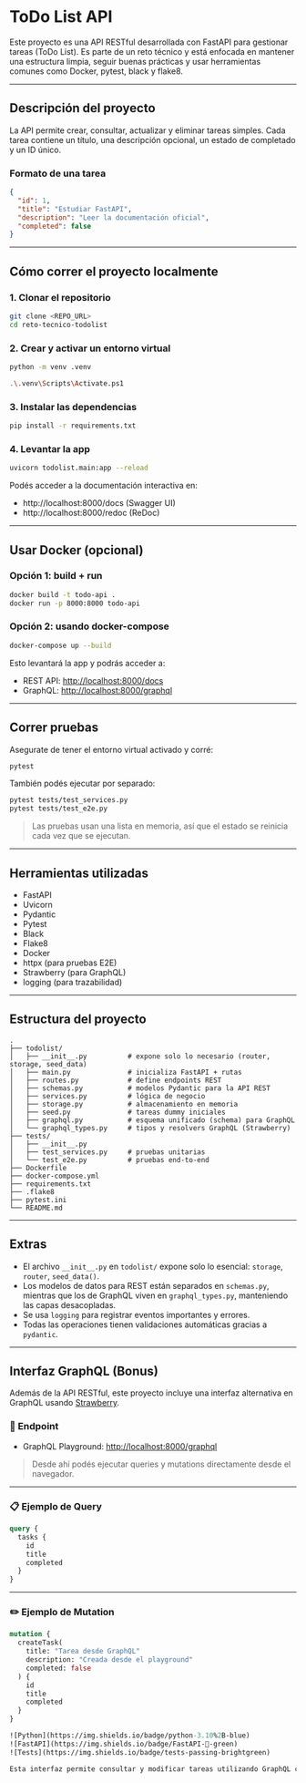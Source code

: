 # ToDo List API

Este proyecto es una API RESTful desarrollada con FastAPI para gestionar tareas (ToDo List). Es parte de un reto técnico y está enfocada en mantener una estructura limpia, seguir buenas prácticas y usar herramientas comunes como Docker, pytest, black y flake8.

---

## Descripción del proyecto

La API permite crear, consultar, actualizar y eliminar tareas simples. Cada tarea contiene un título, una descripción opcional, un estado de completado y un ID único.

### Formato de una tarea

```json
{
  "id": 1,
  "title": "Estudiar FastAPI",
  "description": "Leer la documentación oficial",
  "completed": false
}
```

---

## Cómo correr el proyecto localmente

### 1. Clonar el repositorio

```bash
git clone <REPO_URL>
cd reto-tecnico-todolist
```

### 2. Crear y activar un entorno virtual

```bash
python -m venv .venv

.\.venv\Scripts\Activate.ps1
```

### 3. Instalar las dependencias

```bash
pip install -r requirements.txt
```

### 4. Levantar la app

```bash
uvicorn todolist.main:app --reload
```

Podés acceder a la documentación interactiva en:

- http://localhost:8000/docs (Swagger UI)
- http://localhost:8000/redoc (ReDoc)

---

## Usar Docker (opcional)

### Opción 1: build + run

```bash
docker build -t todo-api .
docker run -p 8000:8000 todo-api
```

### Opción 2: usando docker-compose

```bash
docker-compose up --build
```

Esto levantará la app y podrás acceder a:

- REST API: [http://localhost:8000/docs](http://localhost:8000/docs)
- GraphQL: [http://localhost:8000/graphql](http://localhost:8000/graphql)

---

## Correr pruebas

Asegurate de tener el entorno virtual activado y corré:

```bash
pytest
```

También podés ejecutar por separado:

```bash
pytest tests/test_services.py 
pytest tests/test_e2e.py  
```

> Las pruebas usan una lista en memoria, así que el estado se reinicia cada vez que se ejecutan.

---

## Herramientas utilizadas

- FastAPI
- Uvicorn
- Pydantic
- Pytest
- Black
- Flake8
- Docker
- httpx (para pruebas E2E)
- Strawberry (para GraphQL)
- logging (para trazabilidad)

---

## Estructura del proyecto

```
.
├── todolist/
│   ├── __init__.py          # expone solo lo necesario (router, storage, seed_data)
│   ├── main.py              # inicializa FastAPI + rutas
│   ├── routes.py            # define endpoints REST
│   ├── schemas.py           # modelos Pydantic para la API REST
│   ├── services.py          # lógica de negocio
│   ├── storage.py           # almacenamiento en memoria
│   ├── seed.py              # tareas dummy iniciales
│   ├── graphql.py           # esquema unificado (schema) para GraphQL
│   └── graphql_types.py     # tipos y resolvers GraphQL (Strawberry)
├── tests/
│   ├── __init__.py
│   ├── test_services.py     # pruebas unitarias
│   └── test_e2e.py          # pruebas end-to-end
├── Dockerfile
├── docker-compose.yml
├── requirements.txt
├── .flake8
├── pytest.ini
└── README.md
```

---

## Extras

- El archivo `__init__.py` en `todolist/` expone solo lo esencial: `storage`, `router`, `seed_data()`.
- Los modelos de datos para REST están separados en `schemas.py`, mientras que los de GraphQL viven en `graphql_types.py`, manteniendo las capas desacopladas.
- Se usa `logging` para registrar eventos importantes y errores.
- Todas las operaciones tienen validaciones automáticas gracias a `pydantic`.

---

## Interfaz GraphQL (Bonus)

Además de la API RESTful, este proyecto incluye una interfaz alternativa en GraphQL usando [Strawberry](https://strawberry.rocks/).

### 📌 Endpoint

- GraphQL Playground: [http://localhost:8000/graphql](http://localhost:8000/graphql)

> Desde ahí podés ejecutar queries y mutations directamente desde el navegador.

---

### 📋 Ejemplo de Query

```graphql
query {
  tasks {
    id
    title
    completed
  }
}
```

---

### ✏️ Ejemplo de Mutation

```graphql
mutation {
  createTask(
    title: "Tarea desde GraphQL"
    description: "Creada desde el playground"
    completed: false
  ) {
    id
    title
    completed
  }
}

![Python](https://img.shields.io/badge/python-3.10%2B-blue)
![FastAPI](https://img.shields.io/badge/FastAPI-🚀-green)
![Tests](https://img.shields.io/badge/tests-passing-brightgreen)

Esta interfaz permite consultar y modificar tareas utilizando GraphQL como una alternativa moderna y flexible a los endpoints REST.

